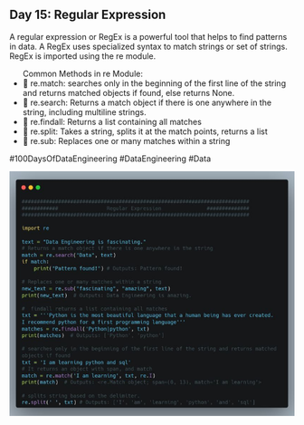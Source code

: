 ## Day 15: Regular Expression

A regular expression or RegEx is a powerful tool that helps to find patterns in data. A RegEx uses specialized syntax to match strings or set of strings. RegEx is imported using the re module.

<ul>
Common Methods in re Module:
  
<li>🔵 re.match: searches only in the beginning of the first line of the string and returns matched objects if found, else returns None.</li>
<li>🔵 re.search: Returns a match object if there is one anywhere in the string, including multiline strings.</li>
<li>🔵 re.findall: Returns a list containing all matches</li>
<li>🔵 re.split: Takes a string, splits it at the match points, returns a list</li>
<li>🔵 re.sub: Replaces one or many matches within a string</li>
</ul>

#100DaysOfDataEngineering #DataEngineering #Data

![RegEx Implentations](1699038536416.jpg)
